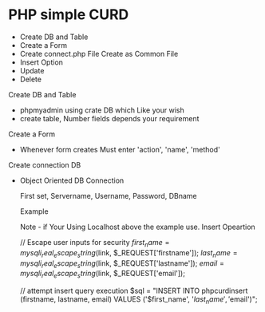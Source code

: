 # PHP simple CURD

- Create DB and Table
- Create a Form
- Create connect.php File Create as Common File
- Insert Option
- Update
- Delete

Create DB and Table

  - phpmyadmin using crate DB which Like your wish
  - create table, Number fields depends your requirement
  
Create a Form
 - Whenever form creates Must enter 'action', 'name', 'method'
   <form action="" name="" method="">
   </form>
 
Create connection DB
 - Object Oriented DB Connection
  
   First set, Servername, Username, Password, DBname
   
   Example
   <?php
       $servername = "localhost";
       $username = "root";
       $password = "";
       $dbname = "test"
       // Create connection
       $conn = new mysqli($servername, $username, $password, $dbname);
    ?>
    Note - if Your Using Localhost above the example use. 
 Insert Opeartion
   
   // Escape user inputs for security
   $first_name = mysqli_real_escape_string($link, $_REQUEST['firstname']);
   $last_name = mysqli_real_escape_string($link, $_REQUEST['lastname']);
   $email = mysqli_real_escape_string($link, $_REQUEST['email']);
    
   // attempt insert query execution
   $sql = "INSERT INTO phpcurdinsert (firstname, lastname, email) VALUES ('$first_name', '$last_name', '$email')"; 
